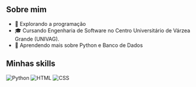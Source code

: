 ## **Sobre mim**
- 🤔 Explorando a programação 
- 🎓 Cursando Engenharia de Software no Centro Universitário de Várzea Grande (UNIVAG).
- 🌱 Aprendendo mais sobre Python e Banco de Dados

## **Minhas skills**
![Python](https://img.shields.io/badge/-Python-1572B6?style=flat&logo=Python&logoColor=FFD43B)
![HTML](https://img.shields.io/badge/-HTML-333333?style=flat&logo=HTML5&logoColor=E34F26)
![CSS](https://img.shields.io/badge/-CSS-333333?style=flat&logo=CSS3&logoColor=1572B6)

